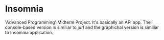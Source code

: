 # Insomnia
'Advanced Programming' Midterm Project. It's basically an API app. The console-based version is similiar to jurl and the graphichal version is similiar to Insomnia application.
